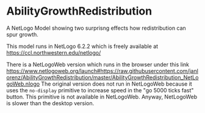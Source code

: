 # AbilityGrowthRedistribution
A NetLogo Model showing two surprisng effects how redistribution can spur growth.

This model runs in NetLogo 6.2.2 which is freely available at https://ccl.northwestern.edu/netlogo/

There is a NetLogoWeb version which runs in the browser under this link 
https://www.netlogoweb.org/launch#https://raw.githubusercontent.com/janlorenz/AbilityGrowthRedistribution/master/AbilityGrowthRedistribution_NetLogoWeb.nlogo
The original version does not run in NetLogoWeb because it uses the `no-display` primitive to increase speed in the "go 5000 ticks fast" button. 
This primitive is not available in NetLogoWeb. Anyway, NetLogoWeb is slower than the desktop version. 
